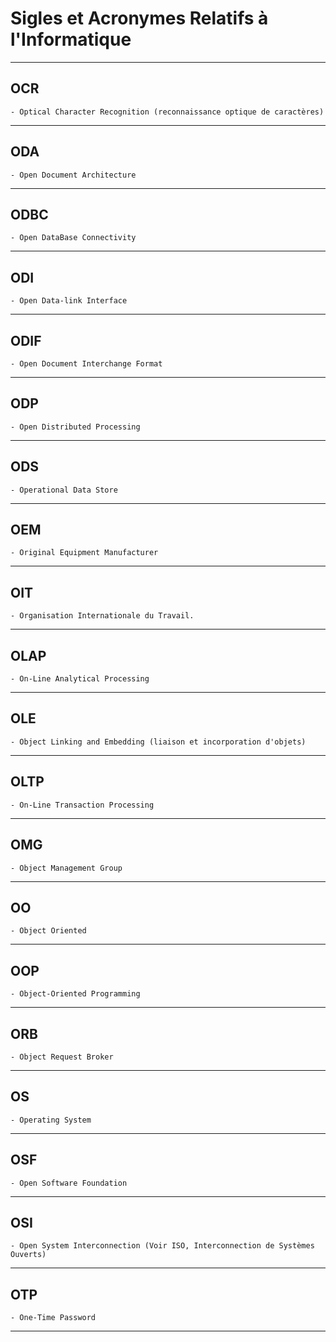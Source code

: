 # **Sigles et Acronymes Relatifs à l'Informatique**

---
## **OCR**

    - Optical Character Recognition (reconnaissance optique de caractères)
---
## **ODA**

    - Open Document Architecture
---
## **ODBC**

    - Open DataBase Connectivity
---
## **ODI**

    - Open Data-link Interface
---
## **ODIF**

    - Open Document Interchange Format
---
## **ODP**

    - Open Distributed Processing
---
## **ODS**

    - Operational Data Store
---
## **OEM**

    - Original Equipment Manufacturer
---
## **OIT**

    - Organisation Internationale du Travail.
---
## **OLAP**

    - On-Line Analytical Processing
---
## **OLE**

    - Object Linking and Embedding (liaison et incorporation d'objets)
---
## **OLTP**

    - On-Line Transaction Processing
---
## **OMG**

    - Object Management Group
---
## **OO**

    - Object Oriented
---
## **OOP**

    - Object-Oriented Programming
---
## **ORB**

    - Object Request Broker
---
## **OS**

    - Operating System
---
## **OSF**

    - Open Software Foundation
---
## **OSI**

    - Open System Interconnection (Voir ISO, Interconnection de Systèmes Ouverts)
---
## **OTP**

    - One-Time Password
---